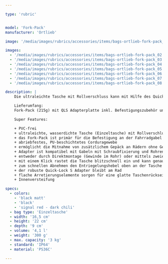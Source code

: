 ```yaml
---

type: 'rubric'


model: 'Fork-Pack'
manufacturer: 'Ortlieb'

image: '/media/images/rubrics/accessories/items/bags-ortlieb-fork-pack_01.jpg'

images:
  - '/media/images/rubrics/accessories/items/bags-ortlieb-fork-pack_02.jpg'
  - '/media/images/rubrics/accessories/items/bags-ortlieb-fork-pack_03.jpg'
  - '/media/images/rubrics/accessories/items/bags-ortlieb-fork-pack_04.jpg'
  - '/media/images/rubrics/accessories/items/bags-ortlieb-fork-pack_05.jpg'
  - '/media/images/rubrics/accessories/items/bags-ortlieb-fork-pack_06.jpg'
  - '/media/images/rubrics/accessories/items/bags-ortlieb-fork-pack_07.jpg'
  - '/media/images/rubrics/accessories/items/bags-ortlieb-fork-pack_08.jpg'

description: |
    Die ultraleichte Tasche mit Rollverschluss kann mit Hilfe des Quick-Lock S Adapters sowohl an Gabeln mit dafür vorgesehenen Schraubbefestigungen, als auch an Gabeln ohne spezielle Schraubenaufnahme montiert werden. Die Rohre müssen hierfür einen konstanten Durchmesser von 30 mm bis 42 mm haben. Das einfache und schnelle Einhängen und Abnehmen des Fork-Pack von der montierten Adapterplatte ist mit einer Hand in Sekundenschnelle möglich. Die PVC-freie Gabeltasche ist natürlich nachhaltig in Deutschland hergestellt.

    Lieferumfang:
    Fork-Pack (215g) mit QLS Adapterplatte inkl. Befestigungszubehör und Schrauben (85g), Montageanleitung

    Super Features:

    + PVC-frei
    + ultraleichte, wasserdichte Tasche (Einzeltasche) mit Rollverschluss
    + das Fork-Pack ist primär für die Befestigung an der Fahrradgabel konzipiert worden, kann aber an allen vertikalen Rohren montiert werden
    + abriebfestes, PU-beschichtetes Corduragewebe
    + ermöglicht die Mitnahme von zusätzlichem Gepäck an Rädern ohne Gepäckträger, mit Hilfe des Quick-Lock S (QLS) Adaptersystems
    + Adapter ist kompatibel mit Gabeln mit Schraubfixierung und Rohren mit konstantem Durchmesser von 30 mm bis 42 mm
    + entweder durch Direktmontage (Gewinde im Rohr) oder mittels zweier Metallbänder (im Lieferumfang enthalten) wird die minimalistische Halterung sicher montiert
    + mit einem Klick rastet die Tasche blitzschnell ein und kann genauso problemlos wieder entfernt werden
    + zum schnellen Abnehmen den Entriegelungshebel oben an der Tasche einfach zur Seite bewegen und Tasche nach oben abziehen
    + der robuste Quick-Lock S Adapter bleibt am Rad
    + flache Arretierungselemente sorgen für eine glatte Taschenrückseite
    + Innenversteifung

specs:
  - colors: 
    - 'black matt'
    - 'black'
    - 'signal red - dark chili'
  - bag type: 'Einzeltasche'
  - width: '16,5 cm'
  - height: '22 cm'
  - depth: '9 cm'
  - volume: '4,1 l'
  - weight: '300 g'
  - max. capacity: '3 kg'
  - standard: 'IP64'
  - material: 'PS36C'

---
```

